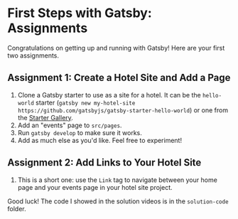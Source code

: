 # First Steps with Gatsby: Assignments
Congratulations on getting up and running with Gatsby! Here are your first two assignments.

## Assignment 1: Create a Hotel Site and Add a Page
1. Clone a Gatsby starter to use as a site for a hotel. It can be the `hello-world` starter (`gatsby new my-hotel-site https://github.com/gatsbyjs/gatsby-starter-hello-world`) or one from the [Starter Gallery](https://www.gatsbyjs.org/starters/?v=2).
2. Add an "events" page to `src/pages`. 
3. Run `gatsby develop` to make sure it works.
4. Add as much else as you'd like. Feel free to experiment!

## Assignment 2: Add Links to Your Hotel Site
1. This is a short one: use the `Link` tag to navigate between your home page and your events page in your hotel site project.
   
Good luck! The code I showed in the solution videos is in the `solution-code` folder.